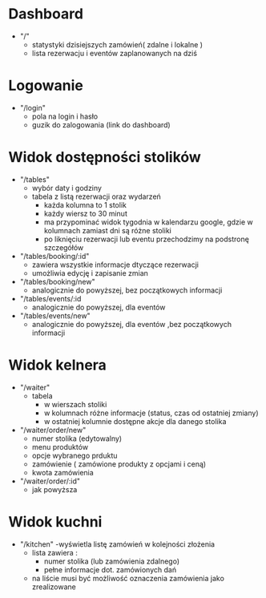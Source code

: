 # Dashboard

- "/"
  - statystyki dzisiejszych zamówień( zdalne i lokalne )
  - lista rezerwacju i eventów zaplanowanych na dziś

# Logowanie

- "/login"
  - pola na login i hasło
  - guzik do zalogowania (link do dashboard)

# Widok dostępności stolików

- "/tables"
  - wybór daty i godziny
  - tabela z listą rezerwacji oraz wydarzeń
    - każda kolumna to 1 stolik
    - każdy wiersz to 30 minut
    - ma przypominać widok tygodnia w kalendarzu google, gdzie w kolumnach zamiast dni są różne stoliki
    - po liknięciu rezerwacji lub eventu przechodzimy na podstronę szczegółów
- "/tables/booking/:id"
  - zawiera wszystkie informacje dtyczące rezerwacji
  - umożliwia edycję i zapisanie zmian
- "/tables/booking/new"
  - analogicznie do powyższej, bez początkowych informacji
- "/tables/events/:id
  - analogicznie do powyższej, dla eventów
- "/tables/events/new"
  - analogicznie do powyższej, dla eventów ,bez początkowych informacji


# Widok kelnera

- "/waiter"
  - tabela
    - w wierszach stoliki
    - w kolumnach różne informacje (status, czas od ostatniej zmiany)
    - w ostatniej kolumnie dostępne akcje dla danego stolika
- "/waiter/order/new"
  - numer stolika (edytowalny)
  - menu produktów
  - opcje wybranego prduktu
  - zamówienie ( zamówione produkty z opcjami i ceną)
  - kwota zamówienia
- "/waiter/order/:id"
  - jak powyższa

# Widok kuchni

- "/kitchen"
  -wyświetla listę zamówień w kolejności złożenia
  - lista zawiera :
    - numer stolika (lub zamówienia zdalnego)
    - pełne informacje dot. zamówionych dań
  - na liście musi być możliwość oznaczenia zamówienia jako zrealizowane


